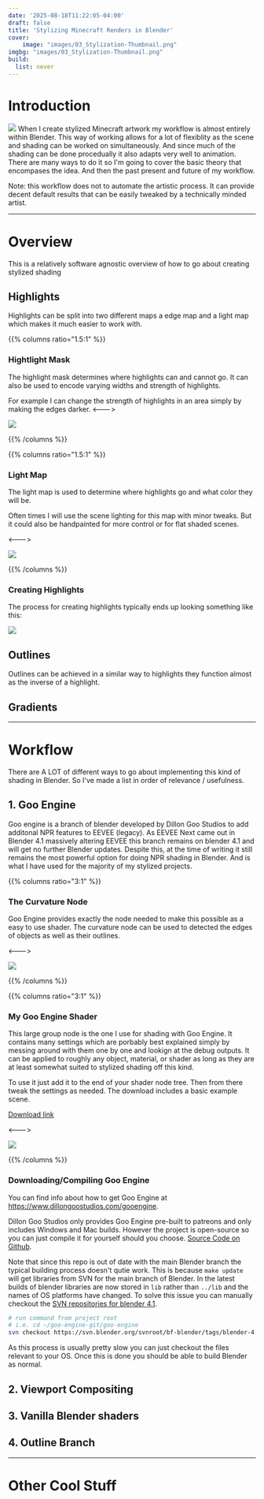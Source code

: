```yaml
---
date: '2025-08-18T11:22:05-04:00'
draft: false
title: 'Stylizing Minecraft Renders in Blender'
cover:
    image: "images/03_Stylization-Thumbnail.png"
imgbg: "images/03_Stylization-Thumbnail.png"
build:
  list: never
---
```


# Introduction
![](/images/Stylized-Shading.webp)
When I create stylized Minecraft artwork my workflow is almost entirely within Blender. This way of working allows for a lot of flexiblity as the scene and shading can be worked on simultaneously. And since much of the shading can be done procedually it also adapts very well to animation. There are many ways to do it so I'm going to cover the basic theory that encompases the idea. And then the past present and future of my workflow.

Note: this workflow does not to automate the artistic process. It can provide decent default results that can be easily tweaked by a technically minded artist.


---

# Overview
This is a relatively software agnostic overview of how to go about creating stylized shading

## Highlights
Highlights can be split into two different maps a edge map and a light map which makes it much easier to work with. 

{{% columns ratio="1.5:1" %}}
### Hightlight Mask
The highlight mask determines where highlights can and cannot go. It can also be used to encode varying widths and strength of highlights. 

For example I can change the strength of highlights in an area simply by making the edges darker.
<--->

![](/images/Edge-Map.png)

{{% /columns %}}

{{% columns ratio="1.5:1" %}}
### Light Map
The light map is used to determine where highlights go and what color they will be. 

Often times I will use the scene lighting for this map with minor tweaks. But it could also be handpainted for more control or for flat shaded scenes.


<--->

![](/images/Light-Map.png)

{{% /columns %}}

### Creating Highlights
The process for creating highlights typically ends up looking something like this:

![](/images/Highlights-Nodes.png)


## Outlines
Outlines can be achieved in a similar way to highlights they function almost as the inverse of a highlight.



## Gradients


---

# Workflow
There are A LOT of different ways to go about implementing this kind of shading in Blender. So I've made a list in order of relevance / usefulness.

## 1. Goo Engine
Goo engine is a branch of blender developed by Dillon Goo Studios to add additonal NPR features to EEVEE (legacy). As EEVEE Next came out in Blender 4.1 massively altering EEVEE this branch remains on blender 4.1 and will get no further Blender updates. Despite this, at the time of writing it still remains the most powerful option for doing NPR shading in Blender. And is what I have used for the majority of my stylized projects.

{{% columns ratio="3:1" %}}
### The Curvature Node

Goo Engine provides exactly the node needed to make this possible as a easy to use shader. The curvature node can be used to detected the edges of objects as well as their outlines.

<--->

![](/images/Curvature.png)

{{% /columns %}}

{{% columns ratio="3:1" %}}
### My Goo Engine Shader

This large group node is the one I use for shading with Goo Engine. It contains many settings which are porbably best explained simply by messing around with them one by one and lookign at the debug outputs. It can be applied to roughly any object, material, or shader as long as they are at least somewhat suited to stylized shading off this kind.

To use it just add it to the end of your shader node tree. Then from there tweak the settings as needed. The download includes a basic example scene.

[Download link](https://drive.google.com/file/d/17hxKhxx-PUnSgdRoFRYSVUQFM3fal2yZ/view?usp=sharing)

<--->

![](/images/PS_Combined(Goo).png)

{{% /columns %}}



### Downloading/Compiling Goo Engine
You can find info about how to get Goo Engine at https://www.dillongoostudios.com/gooengine. 

Dillon Goo Studios only provides Goo Engine pre-built to patreons and only includes Windows and Mac builds. However the project is open-source so you can just compile it for yourself should you choose. [Source Code on Github](https://github.com/dillongoostudios/goo-engine). 

Note that since this repo is out of date with the main Blender branch the typical building process doesn't qutie work. This is because `make update` will get libraries from SVN for the main branch of Blender. In the latest builds of blender libraries are now stored in `lib` rather than `../lib` and the names of OS platforms have changed. To solve this issue you can manually checkout the [SVN repositories for blender 4.1](https://svn.blender.org/svnroot/bf-blender/tags/blender-4.1-release/).  


```bash
# run command from project root
# i.e. cd ~/goo-engine-git/goo-engine
svn checkout https://svn.blender.org/svnroot/bf-blender/tags/blender-4.1-release/
```


As this process is usually pretty slow you can just checkout the files relevant to your OS. Once this is done you should be able to build Blender as normal.

## 2. Viewport Compositing 

## 3. Vanilla Blender shaders

## 4. Outline Branch



---

# Other Cool Stuff